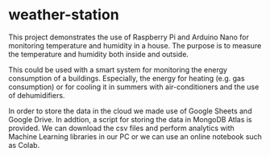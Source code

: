 # weather-station
This project demonstrates the use of Raspberry Pi and Arduino Nano for monitoring temperature and humidity in a house. The purpose is to measure the temperature and humidity both inside and outside.

This could be used with a smart system for monitoring the energy consumption of a buildings. Especially, the energy for heating (e.g. gas consumption) or for cooling it in summers with air-conditioners and the use of dehumidifiers. 

In order to store the data in the cloud we made use of Google Sheets and Google Drive. In addtion, a script for storing the data in MongoDB Atlas is provided. We can download the csv files and perform analytics with Machine Learning libraries in our PC or we can use an online notebook such as Colab.
